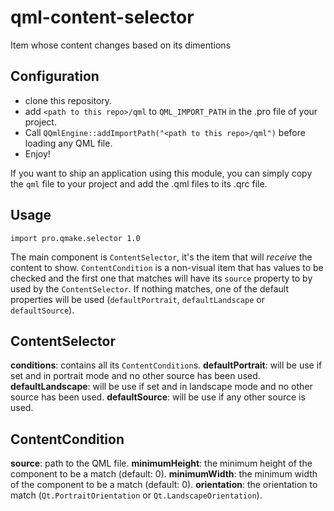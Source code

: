 # qml-content-selector
Item whose content changes based on its dimentions

## Configuration
* clone this repository.
* add `<path to this repo>/qml` to `QML_IMPORT_PATH` in the .pro file of your project.
* Call `QQmlEngine::addImportPath("<path to this repo>/qml")` before loading any QML file.
* Enjoy!

If you want to ship an application using this module, you can simply copy the `qml` file to your project and add the .qml files to its .qrc file.

## Usage
`import pro.qmake.selector 1.0`

The main component is `ContentSelector`, it's the item that will *receive* the content to show. `ContentCondition` is a non-visual item that has values to be checked and the first one that matches will have its `source` property to by used by the `ContentSelector`. If nothing matches, one of the default properties will be used (`defaultPortrait`, `defaultLandscape` or `defaultSource`).

## ContentSelector
**conditions**: contains all its `ContentCondition`s.
**defaultPortrait**: will be use if set and in portrait mode and no other source has been used.
**defaultLandscape**: will be use if set and in landscape mode and no other source has been used.
**defaultSource**: will be use if any other source is used.

## ContentCondition
**source**: path to the QML file.
**minimumHeight**: the minimum height of the component to be a match (default: 0).
**minimumWidth**: the minimum width of the component to be a match (default: 0).
**orientation**: the orientation to match (`Qt.PortraitOrientation` or `Qt.LandscapeOrientation`).
